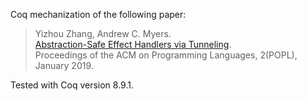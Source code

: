 Coq mechanization of the following paper:

> Yizhou Zhang, Andrew C. Myers.  
> [Abstraction-Safe Effect Handlers via Tunneling](https://cs.uwaterloo.ca/~yizhou/papers/abseff-popl2019.pdf).  
> Proceedings of the ACM on Programming Languages, 2(POPL), January 2019.

Tested with Coq version 8.9.1.
